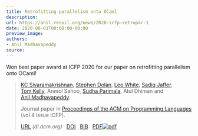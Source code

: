 ```yaml
---
title: Retrofitting parallelism onto OCaml
description:
url: https://anil.recoil.org/news/2020-icfp-retropar-1
date: 2020-08-01T00:00:00-00:00
preview_image:
authors:
- Anil Madhavapeddy
source:
---
```


<p>Won best paper award at ICFP 2020 for our paper on retrofitting parallelism onto OCaml!</p>

<blockquote class="paper noquote">
  <div class="paper-info">
  
  <p><a href="https://kcsrk.info"><span style="text-wrap:nowrap">KC Sivaramakrishnan</span></a>, <a href="https://github.com/stedolan"><span style="text-wrap:nowrap">Stephen Dolan</span></a>, <a href="https://github.com/lpw25"><span style="text-wrap:nowrap">Leo White</span></a>, <a href="https://toao.com"><span style="text-wrap:nowrap">Sadiq Jaffer</span></a>, <a href="https://github.com/ctk21"><span style="text-wrap:nowrap">Tom Kelly</span></a>, <span class="author"><span style="text-wrap:nowrap">Anmol Sahoo</span></span>, <a href="https://github.com/Sudha247"><span style="text-wrap:nowrap">Sudha Parimala</span></a>, <span class="author"><span style="text-wrap:nowrap">Atul Dhiman</span></span> and <a href="https://anil.recoil.org"><span style="text-wrap:nowrap">Anil Madhavapeddy</span></a>.</p>
  <p>Journal paper in <a href="https://dl.acm.org/doi/10.1145/3408995">Proceedings of the ACM on Programming Languages</a> (vol 4 issue ICFP).</p>
  <p><a href="https://dl.acm.org/doi/10.1145/3408995">URL</a> <i style="color: #666666">(dl.acm.org)</i>
 &nbsp; <a href="https://doi.org/10.1145/3408995">DOI</a>
 &nbsp; <a href="https://anil.recoil.org/papers/2020-icfp-retropar.bib">BIB</a>
 &nbsp; <a href="https://anil.recoil.org/papers/2020-icfp-retropar.pdf"><span class="nobreak">PDF<img src="https://anil.recoil.org/assets/pdf.svg" alt="pdf" class="inline-icon"></span></a>
</p>
  </div>
</blockquote>





